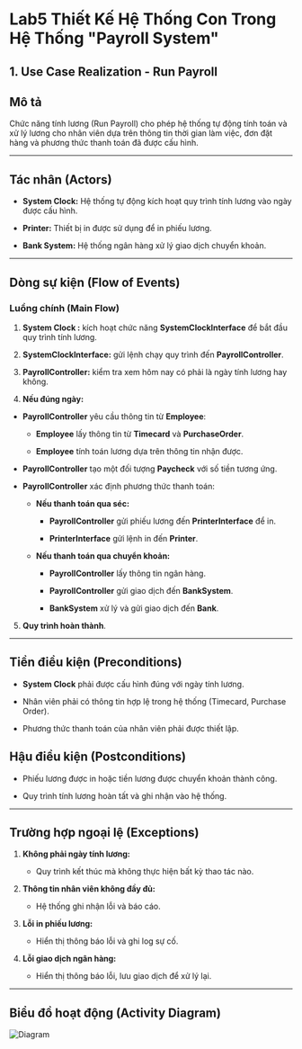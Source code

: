 # Lab5 Thiết Kế Hệ Thống Con Trong Hệ Thống "Payroll System"

## 1. Use Case Realization - Run Payroll

## Mô tả
Chức năng tính lương (Run Payroll) cho phép hệ thống tự động tính toán và xử lý lương cho nhân viên dựa trên thông tin thời gian làm việc, đơn đặt hàng và phương thức thanh toán đã được cấu hình.

---

## Tác nhân (Actors)
- **System Clock:** Hệ thống tự động kích hoạt quy trình tính lương vào ngày được cấu hình.

- **Printer:** Thiết bị in được sử dụng để in phiếu lương.

- **Bank System:** Hệ thống ngân hàng xử lý giao dịch chuyển khoản.
---

## Dòng sự kiện (Flow of Events)

### Luồng chính (Main Flow)
1. **System Clock :** kích hoạt chức năng **SystemClockInterface** để bắt đầu quy trình tính lương.

2. **SystemClockInterface:** gửi lệnh chạy quy trình đến **PayrollController**.

3. **PayrollController:** kiểm tra xem hôm nay có phải là ngày tính lương hay không.

4. **Nếu đúng ngày:**

- **PayrollController** yêu cầu thông tin từ **Employee**:

  - **Employee** lấy thông tin từ **Timecard** và **PurchaseOrder**.

  - **Employee** tính toán lương dựa trên thông tin nhận được.

- **PayrollController** tạo một đối tượng **Paycheck** với số tiền tương ứng.

- **PayrollController** xác định phương thức thanh toán:

  - **Nếu thanh toán qua séc:**

    - **PayrollController** gửi phiếu lương đến **PrinterInterface** để in.

    - **PrinterInterface** gửi lệnh in đến **Printer**.

  - **Nếu thanh toán qua chuyển khoản:**

    - **PayrollController** lấy thông tin ngân hàng.

    - **PayrollController** gửi giao dịch đến **BankSystem**.

    - **BankSystem** xử lý và gửi giao dịch đến **Bank**.

5. **Quy trình hoàn thành**.
---

## Tiền điều kiện (Preconditions)
- **System Clock** phải được cấu hình đúng với ngày tính lương.

- Nhân viên phải có thông tin hợp lệ trong hệ thống (Timecard, Purchase Order).

- Phương thức thanh toán của nhân viên phải được thiết lập.

## Hậu điều kiện (Postconditions)
- Phiếu lương được in hoặc tiền lương được chuyển khoản thành công.

- Quy trình tính lương hoàn tất và ghi nhận vào hệ thống.

---

## Trường hợp ngoại lệ (Exceptions)
1. **Không phải ngày tính lương:**

    - Quy trình kết thúc mà không thực hiện bất kỳ thao tác nào.

2. **Thông tin nhân viên không đầy đủ:**

    - Hệ thống ghi nhận lỗi và báo cáo.

3. **Lỗi in phiếu lương:**

    - Hiển thị thông báo lỗi và ghi log sự cố.

4. **Lỗi giao dịch ngân hàng:**

    - Hiển thị thông báo lỗi, lưu giao dịch để xử lý lại.

---
  
## Biểu đồ hoạt động (Activity Diagram)

![Diagram]()

